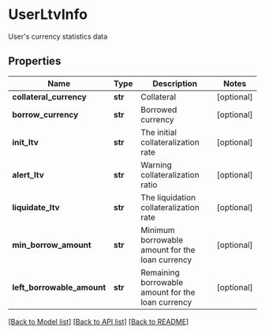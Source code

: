 # UserLtvInfo

User's currency statistics data
## Properties
Name | Type | Description | Notes
------------ | ------------- | ------------- | -------------
**collateral_currency** | **str** | Collateral | [optional] 
**borrow_currency** | **str** | Borrowed currency | [optional] 
**init_ltv** | **str** | The initial collateralization rate | [optional] 
**alert_ltv** | **str** | Warning collateralization ratio | [optional] 
**liquidate_ltv** | **str** | The liquidation collateralization rate | [optional] 
**min_borrow_amount** | **str** | Minimum borrowable amount for the loan currency | [optional] 
**left_borrowable_amount** | **str** | Remaining borrowable amount for the loan currency | [optional] 

[[Back to Model list]](../README.md#documentation-for-models) [[Back to API list]](../README.md#documentation-for-api-endpoints) [[Back to README]](../README.md)


